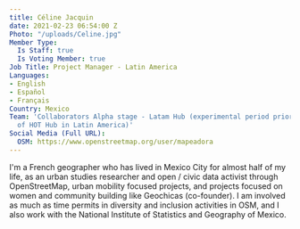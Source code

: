 ```yaml
---
title: Céline Jacquin
date: 2021-02-23 06:54:00 Z
Photo: "/uploads/Celine.jpg"
Member Type:
  Is Staff: true
  Is Voting Member: true
Job Title: Project Manager - Latin America
Languages:
- English
- Español
- Français
Country: Mexico
Team: 'Collaborators Alpha stage - Latam Hub (experimental period prior to the creation
  of HOT Hub in Latin America)'
Social Media (Full URL):
  OSM: https://www.openstreetmap.org/user/mapeadora
---
```


I'm a French geographer who has lived in Mexico City for almost half of my life, as an urban studies researcher and open / civic data activist through OpenStreetMap, urban mobility focused projects, and projects focused on women and community building like Geochicas (co-founder). I am involved as much as time permits in diversity and inclusion activities in OSM, and I also work with the National Institute of Statistics and Geography of Mexico.